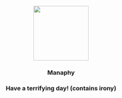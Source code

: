 <p align="center">
    <img src="https://raw.githubusercontent.com/PokeAPI/sprites/master/sprites/pokemon/490.png" width="150" height="150">
</p>
<h3 align="center"> <b>Manaphy</b></h3>
<h3 align="center">Have a terrifying day! (contains irony)</h3>

